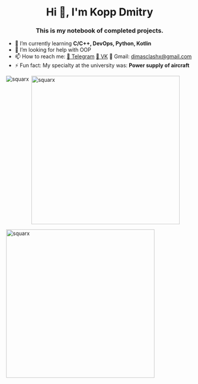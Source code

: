 <h1 align="center">Hi 👋, I'm Kopp Dmitry</h1>
<h3 align="center">This is my notebook of completed projects.</h3>

* 🌱 I’m currently learning **C/C++, DevOps, Python, Kotlin**
* 🤔 I’m looking for help with OOP
* 📫 How to reach me:
  [🔺 Telegram](https://t.me/DimasXX)
  [🔺 VK](https://vk.com/id377414845)
  🔺 Gmail: dimasclashx@gmail.com
* ⚡ Fun fact: My specialty at the university was: **Power supply of aircraft**

<p><img align="left" src="https://github-readme-stats.vercel.app/api/top-langs?username=squarx&show_icons=true&locale=en&layout=compact" alt="squarx" width= ""/></p>

<p> <img align="center" src="https://github-readme-stats.vercel.app/api?username=squarx&show_icons=true&locale=en" alt="squarx" width= "400"/></p>

<p><img align="center" src="https://github-readme-streak-stats.herokuapp.com/?user=squarx&" alt="squarx" width= "400"/></p>

<!--
**Squarx/Squarx** is a ✨ _special_ ✨ repository because its `README.md` (this file) appears on your GitHub profile.

Here are some ideas to get you started:

- 🔭 I’m currently working on ...
- 🌱 I’m currently learning ...
- 👯 I’m looking to collaborate on ...
- 🤔 I’m looking for help with ...
- 💬 Ask me about ...
- 📫 How to reach me: ...
- 😄 Pronouns: ...
- ⚡ Fun fact: ...
-->

